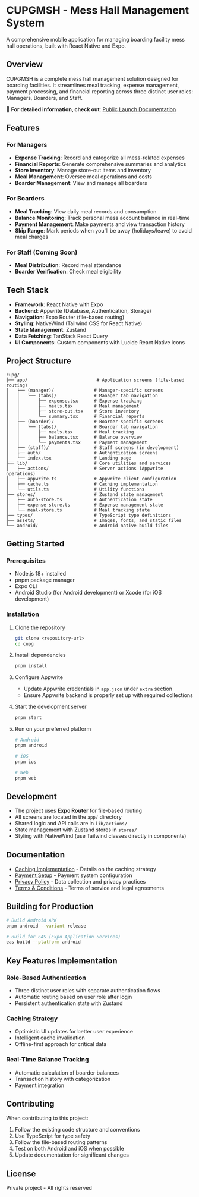 # CUPGMSH - Mess Hall Management System

A comprehensive mobile application for managing boarding facility mess hall operations, built with React Native and Expo.

## Overview

CUPGMSH is a complete mess hall management solution designed for boarding facilities. It streamlines meal tracking, expense management, payment processing, and financial reporting across three distinct user roles: Managers, Boarders, and Staff.

📖 **For detailed information, check out**: [Public Launch Documentation](https://www.notion.so/Public-launch-of-CUPG-app-286d2352588f80d784aaef30f807ee9e)

## Features

### For Managers
- **Expense Tracking**: Record and categorize all mess-related expenses
- **Financial Reports**: Generate comprehensive summaries and analytics
- **Store Inventory**: Manage store-out items and inventory
- **Meal Management**: Oversee meal operations and costs
- **Boarder Management**: View and manage all boarders

### For Boarders
- **Meal Tracking**: View daily meal records and consumption
- **Balance Monitoring**: Track personal mess account balance in real-time
- **Payment Management**: Make payments and view transaction history
- **Skip Range**: Mark periods when you'll be away (holidays/leave) to avoid meal charges

### For Staff (Coming Soon)
- **Meal Distribution**: Record meal attendance
- **Boarder Verification**: Check meal eligibility

## Tech Stack

- **Framework**: React Native with Expo
- **Backend**: Appwrite (Database, Authentication, Storage)
- **Navigation**: Expo Router (file-based routing)
- **Styling**: NativeWind (Tailwind CSS for React Native)
- **State Management**: Zustand
- **Data Fetching**: TanStack React Query
- **UI Components**: Custom components with Lucide React Native icons

## Project Structure

```
cupg/
├── app/                          # Application screens (file-based routing)
│   ├── (manager)/               # Manager-specific screens
│   │   └── (tabs)/              # Manager tab navigation
│   │       ├── expense.tsx      # Expense tracking
│   │       ├── meals.tsx        # Meal management
│   │       ├── store-out.tsx    # Store inventory
│   │       └── summary.tsx      # Financial reports
│   ├── (boarder)/               # Boarder-specific screens
│   │   └── (tabs)/              # Boarder tab navigation
│   │       ├── meals.tsx        # Meal tracking
│   │       ├── balance.tsx      # Balance overview
│   │       └── payments.tsx     # Payment management
│   ├── (staff)/                 # Staff screens (in development)
│   ├── auth/                    # Authentication screens
│   └── index.tsx                # Landing page
├── lib/                         # Core utilities and services
│   ├── actions/                 # Server actions (Appwrite operations)
│   ├── appwrite.ts              # Appwrite client configuration
│   ├── cache.ts                 # Caching implementation
│   └── utils.ts                 # Utility functions
├── stores/                      # Zustand state management
│   ├── auth-store.ts            # Authentication state
│   ├── expense-store.ts         # Expense management state
│   └── meal-store.ts            # Meal tracking state
├── types/                       # TypeScript type definitions
├── assets/                      # Images, fonts, and static files
└── android/                     # Android native build files
```

## Getting Started

### Prerequisites

- Node.js 18+ installed
- pnpm package manager
- Expo CLI
- Android Studio (for Android development) or Xcode (for iOS development)

### Installation

1. Clone the repository
   ```bash
   git clone <repository-url>
   cd cupg
   ```

2. Install dependencies
   ```bash
   pnpm install
   ```

3. Configure Appwrite
   - Update Appwrite credentials in `app.json` under `extra` section
   - Ensure Appwrite backend is properly set up with required collections

4. Start the development server
   ```bash
   pnpm start
   ```

5. Run on your preferred platform
   ```bash
   # Android
   pnpm android

   # iOS
   pnpm ios

   # Web
   pnpm web
   ```

## Development

- The project uses **Expo Router** for file-based routing
- All screens are located in the `app/` directory
- Shared logic and API calls are in `lib/actions/`
- State management with Zustand stores in `stores/`
- Styling with NativeWind (use Tailwind classes directly in components)

## Documentation

- [Caching Implementation](CACHING_IMPLEMENTATION.md) - Details on the caching strategy
- [Payment Setup](PAYMENT_SETUP.md) - Payment system configuration
- [Privacy Policy](PRIVACY_POLICY.md) - Data collection and privacy practices
- [Terms & Conditions](TERMS_AND_CONDITIONS.md) - Terms of service and legal agreements

## Building for Production

```bash
# Build Android APK
pnpm android --variant release

# Build for EAS (Expo Application Services)
eas build --platform android
```

## Key Features Implementation

### Role-Based Authentication
- Three distinct user roles with separate authentication flows
- Automatic routing based on user role after login
- Persistent authentication state with Zustand

### Caching Strategy
- Optimistic UI updates for better user experience
- Intelligent cache invalidation
- Offline-first approach for critical data

### Real-Time Balance Tracking
- Automatic calculation of boarder balances
- Transaction history with categorization
- Payment integration

## Contributing

When contributing to this project:
1. Follow the existing code structure and conventions
2. Use TypeScript for type safety
3. Follow the file-based routing patterns
4. Test on both Android and iOS when possible
5. Update documentation for significant changes

## License

Private project - All rights reserved
